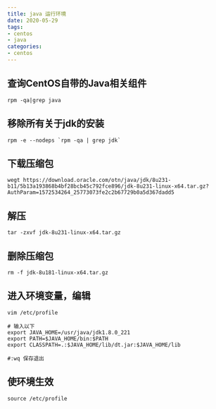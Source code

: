 ```yaml
---
title: java 运行环境 
date: 2020-05-29
tags:
- centos
- java
categories:
- centos
---
```


## 查询CentOS自带的Java相关组件

```shell
rpm -qa|grep java
```

## 移除所有关于jdk的安装

```shell
rpm -e --nodeps `rpm -qa | grep jdk`
```

## 下载压缩包

```shell
wegt https://download.oracle.com/otn/java/jdk/8u231-b11/5b13a193868b4bf28bcb45c792fce896/jdk-8u231-linux-x64.tar.gz?AuthParam=1572534264_25773073fe2c2b67729b0a5d367dadd5
```

## 解压

```shell
tar -zxvf jdk-8u231-linux-x64.tar.gz
```

## 删除压缩包

```shell
rm -f jdk-8u181-linux-x64.tar.gz
```

## 进入环境变量，编辑

```shell
vim /etc/profile

# 输入以下
export JAVA_HOME=/usr/java/jdk1.8.0_221
export PATH=$JAVA_HOME/bin:$PATH
export CLASSPATH=.:$JAVA_HOME/lib/dt.jar:$JAVA_HOME/lib

#:wq 保存退出
```

## 使环境生效

```shell
source /etc/profile
```


